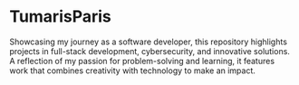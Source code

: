 # TumarisParis
Showcasing my journey as a software developer, this repository highlights projects in full-stack development, cybersecurity, and innovative solutions. A reflection of my passion for problem-solving and learning, it features work that combines creativity with technology to make an impact.
